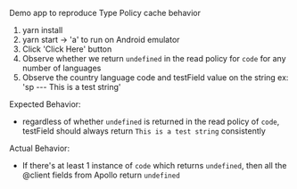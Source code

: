 Demo app to reproduce Type Policy cache behavior

1. yarn install
2. yarn start -> 'a' to run on Android emulator
3. Click 'Click Here' button
4. Observe whether we return `undefined` in the read policy for `code` for any number of languages
5. Observe the country language code and testField value on the string ex: 'sp --- This is a test string'

Expected Behavior: 
- regardless of whether `undefined` is returned in the read policy of `code`, testField should always return `This is a test string` consistently 

Actual Behavior:
- If there's at least 1 instance of `code` which returns `undefined`, then all the @client fields from Apollo return `undefined`